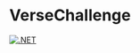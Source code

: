 # VerseChallenge

[![.NET](https://github.com/EMF-CoreOps-Dev/VerseChallenge/actions/workflows/dotnet.yml/badge.svg)](https://github.com/EMF-CoreOps-Dev/VerseChallenge/actions/workflows/dotnet.yml)
